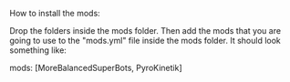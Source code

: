 How to install the mods:

Drop the folders inside the mods folder.
Then add the mods that you are going to use to the "mods.yml" file inside the mods folder. It should look something like:

mods: [MoreBalancedSuperBots, PyroKinetik]

